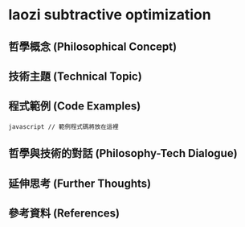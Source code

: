 ﻿# laozi subtractive optimization

## 哲學概念 (Philosophical Concept)

## 技術主題 (Technical Topic)

## 程式範例 (Code Examples)

`javascript
// 範例程式碼將放在這裡
`

## 哲學與技術的對話 (Philosophy-Tech Dialogue)

## 延伸思考 (Further Thoughts)

## 參考資料 (References)
